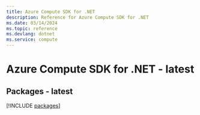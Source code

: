 ```yaml
---
title: Azure Compute SDK for .NET
description: Reference for Azure Compute SDK for .NET
ms.date: 03/14/2024
ms.topic: reference
ms.devlang: dotnet
ms.service: compute
---
```

# Azure Compute SDK for .NET - latest
## Packages - latest
[!INCLUDE [packages](compute-index.md)]